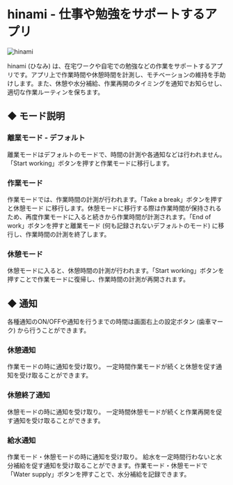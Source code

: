 # hinami - 仕事や勉強をサポートするアプリ
![hinami](https://user-images.githubusercontent.com/95224206/144338538-272704c6-fbe6-4aa7-bd7f-436cd46df25d.png)

hinami (ひなみ) は、在宅ワークや自宅での勉強などの作業をサポートするアプリです。アプリ上で作業時間や休憩時間を計測し、モチベーションの維持を手助けします。また、休憩や水分補給、作業再開のタイミングを通知でお知らせし、適切な作業ルーティンを保ちます。

## ◆ モード説明
### 離業モード  - デフォルト
離業モードはデフォルトのモードで、時間の計測や各通知などは行われません。
「Start working」ボタンを押すと作業モードに移行します。

### 作業モード
作業モードでは、作業時間の計測が行われます。「Take a break」ボタンを押すと休憩モード に移行します。休憩モードに移行する際は作業時間が保持されるため、再度作業モードに入ると続きから作業時間が計測されます。「End of work」ボタンを押すと離業モード (何も記録されないデフォルトのモード) に移行し、作業時間の計測を終了します。

### 休憩モード
休憩モードに入ると、休憩時間の計測が行われます。「Start working」ボタンを押すことで作業モードに復帰し、作業時間の計測が再開されます。

## ◆ 通知
各種通知のON/OFFや通知を行うまでの時間は画面右上の設定ボタン (歯車マーク) から行うことができます。

### 休憩通知
作業モードの時に通知を受け取り。 一定時間作業モードが続くと休憩を促す通知を受け取ることができます。

### 休憩終了通知
休憩モードの時に通知を受け取り。
一定時間休憩モードが続くと作業再開を促す通知を受け取ることができます。

### 給水通知
作業モード・休憩モードの時に通知を受け取り。
給水を一定時間行わないと水分補給を促す通知を受け取ることができます。作業モード・休憩モードで「Water supply」ボタンを押すことで、水分補給を記録できます。
